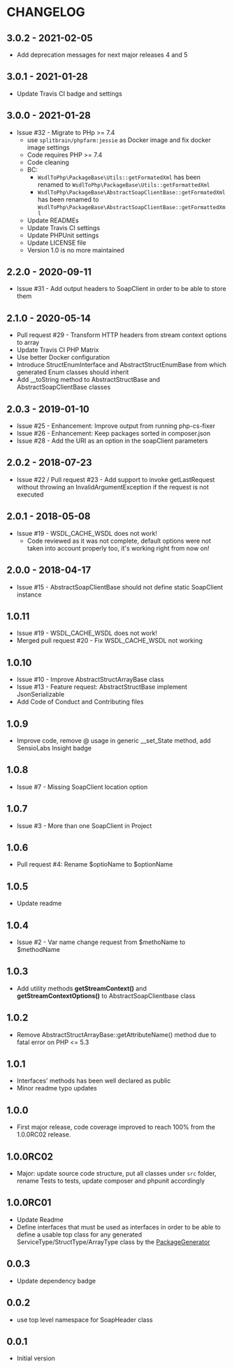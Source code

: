 # CHANGELOG

## 3.0.2 - 2021-02-05
- Add deprecation messages for next major releases 4 and 5

## 3.0.1 - 2021-01-28
- Update Travis CI badge and settings

## 3.0.0 - 2021-01-28
- Issue #32 - Migrate to PHp >= 7.4
  - use `splitbrain/phpfarm:jessie` as Docker image and fix docker image settings
  - Code requires PHP >= 7.4
  - Code cleaning
  - BC:
    - `WsdlToPhp\PackageBase\Utils::getFormatedXml` has been renamed to `WsdlToPhp\PackageBase\Utils::getFormattedXml`
    - `WsdlToPhp\PackageBase\AbstractSoapClientBase::getFormatedXml` has been renamed to `WsdlToPhp\PackageBase\AbstractSoapClientBase::getFormattedXml`
  - Update READMEs
  - Update Travis CI settings
  - Update PHPUnit settings
  - Update LICENSE file
  - Version 1.0 is no more maintained

## 2.2.0 - 2020-09-11
- Issue #31 - Add output headers to SoapClient in order to be able to store them

## 2.1.0 - 2020-05-14
- Pull request #29 - Transform HTTP headers from stream context options to array
- Update Travis CI PHP Matrix
- Use better Docker configuration
- Introduce StructEnumInterface and AbstractStructEnumBase from which generated Enum classes should inherit
- Add __toString method to AbstractStructBase and AbstractSoapClientBase classes

## 2.0.3 - 2019-01-10
- Issue #25 - Enhancement: Improve output from running php-cs-fixer
- Issue #26 - Enhancement: Keep packages sorted in composer.json
- Issue #28 - Add the URI as an option in the soapClient parameters


## 2.0.2 - 2018-07-23
- Issue #22 / Pull request #23 - Add support to invoke getLastRequest without throwing an InvalidArgumentException if the request is not executed

## 2.0.1 - 2018-05-08
- Issue #19 - WSDL_CACHE_WSDL does not work!
    - Code reviewed as it was not complete, default options were not taken into account properly too, it's working right from now on!

## 2.0.0 - 2018-04-17
- Issue #15 - AbstractSoapClientBase should not define static SoapClient instance

## 1.0.11
- Issue #19 - WSDL_CACHE_WSDL does not work!
- Merged pull request #20 - Fix WSDL_CACHE_WSDL not working

## 1.0.10
- Issue #10 - Improve AbstractStructArrayBase class
- Issue #13 - Feature request: AbstractStructBase implement JsonSerializable
- Add Code of Conduct and Contributing files

## 1.0.9
- Improve code, remove @ usage in generic __set_State method, add SensioLabs Insight badge

## 1.0.8
- Issue #7 - Missing SoapClient location option

## 1.0.7
- Issue #3 - More than one SoapClient in Project

## 1.0.6
- Pull request #4: Rename $optioName to $optionName

## 1.0.5
- Update readme

## 1.0.4
- Issue #2 - Var name change request from $methoName to $methodName

## 1.0.3
- Add utility methods **getStreamContext()** and **getStreamContextOptions()** to AbstractSoapClientbase class

## 1.0.2
- Remove AbstractStructArrayBase::getAttributeName() method due to fatal error on PHP <= 5.3

## 1.0.1
- Interfaces' methods has been well declared as public
- Minor readme typo updates

## 1.0.0
- First major release, code coverage improved to reach 100% from the 1.0.0RC02 release.

## 1.0.0RC02
- Major: update source code structure, put all classes under ```src``` folder, rename Tests to tests, update composer and phpunit accordingly

## 1.0.0RC01
- Update Readme
- Define interfaces that must be used as interfaces in order to be able to define a usable top class for any generated ServiceType/StructType/ArrayType class by the [PackageGenerator](https://github.com/WsdlToPhp/PackageGenerator)

## 0.0.3
- Update dependency badge

## 0.0.2
- use top level namespace for SoapHeader class

## 0.0.1
- Initial version

